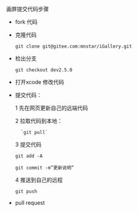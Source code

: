 
画屏提交代码步骤

* fork 代码

* 克隆代码

	`git clone git@gitee.com:mnstar/iGallery.git`

* 检出分支
	
	`git checkout dev2.5.0`

* 打开xcode 修改代码

* 提交代码：

	1 先在网页更新自己的远端代码

	2 拉取代码到本地：

		`git pull`

	3 提交代码

	`git add -A`
	
	`git commit -m”更新说明”`

	4 推送到自己的远程

	`git push`

* pull request



